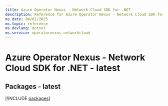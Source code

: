 ```yaml
---
title: Azure Operator Nexus - Network Cloud SDK for .NET
description: Reference for Azure Operator Nexus - Network Cloud SDK for .NET
ms.date: 04/01/2025
ms.topic: reference
ms.devlang: dotnet
ms.service: operatornexus-networkcloud
---
```

# Azure Operator Nexus - Network Cloud SDK for .NET - latest
## Packages - latest
[!INCLUDE [packages](operator-nexus---network-cloud-index.md)]